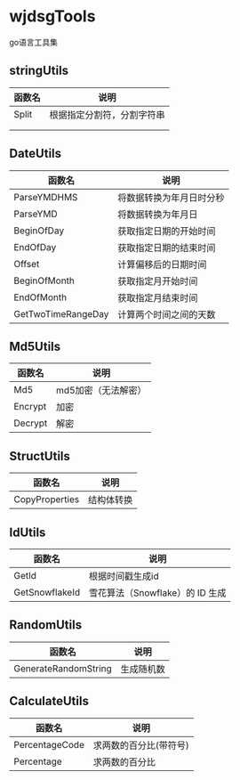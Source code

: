 # wjdsgTools

go语言工具集





## stringUtils

| 函数名 | 说明                       |
| ------ | -------------------------- |
| Split  | 根据指定分割符，分割字符串 |
|        |                            |
|        |                            |

## DateUtils

| 函数名             | 说明                     |
| ------------------ | ------------------------ |
| ParseYMDHMS        | 将数据转换为年月日时分秒 |
| ParseYMD           | 将数据转换为年月日       |
| BeginOfDay         | 获取指定日期的开始时间   |
| EndOfDay           | 获取指定日期的结束时间   |
| Offset             | 计算偏移后的日期时间     |
| BeginOfMonth       | 获取指定月开始时间       |
| EndOfMonth         | 获取指定月结束时间       |
| GetTwoTimeRangeDay | 计算两个时间之间的天数   |

## Md5Utils

| 函数名  | 说明                |
| ------- | ------------------- |
| Md5     | md5加密（无法解密） |
| Encrypt | 加密                |
| Decrypt | 解密                |

## StructUtils

| 函数名         | 说明       |
| -------------- | ---------- |
| CopyProperties | 结构体转换 |

## IdUtils

| 函数名         | 说明                            |
| -------------- | ------------------------------- |
| GetId          | 根据时间戳生成id                |
| GetSnowflakeId | 雪花算法（Snowflake）的 ID 生成 |

## RandomUtils

| 函数名               | 说明       |
| -------------------- | ---------- |
| GenerateRandomString | 生成随机数 |

## CalculateUtils

| 函数名         | 说明                   |
| -------------- | ---------------------- |
| PercentageCode | 求两数的百分比(带符号) |
| Percentage     | 求两数的百分比         |

